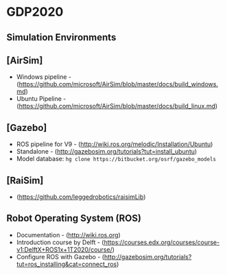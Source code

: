 # GDP2020


## Simulation Environments
## [AirSim]
* Windows pipeline - (https://github.com/microsoft/AirSim/blob/master/docs/build_windows.md)
* Ubuntu Pipeline - (https://github.com/microsoft/AirSim/blob/master/docs/build_linux.md)

## [Gazebo]
* ROS pipeline for V9 - (http://wiki.ros.org/melodic/Installation/Ubuntu)
* Standalone - (http://gazebosim.org/tutorials?tut=install_ubuntu)
* Model database: ```hg clone https://bitbucket.org/osrf/gazebo_models```

## [RaiSim]
* (https://github.com/leggedrobotics/raisimLib)

## Robot Operating System (ROS)
* Documentation - (http://wiki.ros.org)
* Introduction course by Delft - (https://courses.edx.org/courses/course-v1:DelftX+ROS1x+1T2020/course/)
* Configure ROS with Gazebo - (http://gazebosim.org/tutorials?tut=ros_installing&cat=connect_ros)

